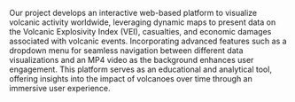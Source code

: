 Our project develops an interactive web-based platform to visualize volcanic activity worldwide, leveraging dynamic maps to present data on the Volcanic Explosivity Index (VEI), casualties, and economic damages associated with volcanic events. Incorporating advanced features such as a dropdown menu for seamless navigation between different data visualizations and an MP4 video as the background enhances user engagement. This platform serves as an educational and analytical tool, offering insights into the impact of volcanoes over time through an immersive user experience.
